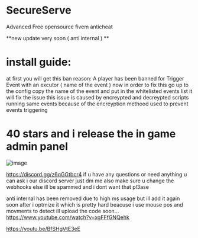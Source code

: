 # SecureServe
Advanced Free opensource fivem anticheat

**new update very soon ( anti internal ) **

# install guide:
at first you will get this ban reason: A player has been banned for Trigger Event with an excutor ( name of the event )
now in order to fix this go up to the config copy the name of the event and put in the whitelisted events list it will fix the issue this issue is caused by encreypted and decreypted scripts running same events because of the encreyption methood used to prevent events triggering
# 40 stars and i release the in game admin panel
![image](https://github.com/user-attachments/assets/37b39ce0-a7ee-4ac1-a9c7-6033c086ce9b)

https://discord.gg/z6qGGtbcr4 if u have any questions or need anything u can ask i our discord server just dm me 
also make sure u change the webhooks else ill be spammed and i dont want that pl3ase


anti internal has been removed due to high ms usage but ill add it again soon after i optmize it
which is pretty hard beacuse i use mouse pos and movments to detect ill upload the code soon...
https://www.youtube.com/watch?v=xgFFfGNQehk

https://youtu.be/BfSHgVtE3eE
